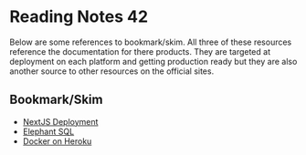 # Reading Notes 42  

Below are some references to bookmark/skim. All three of these resources reference the documentation for there products. They are targeted at deployment on each platform and getting production ready but they are also another source to other resources on the official sites. 

## Bookmark/Skim
- [NextJS Deployment](https://nextjs.org/docs/deployment)  
- [Elephant SQL](https://www.elephantsql.com/)  
- [Docker on Heroku](https://devcenter.heroku.com/articles/build-docker-images-heroku-yml)   

